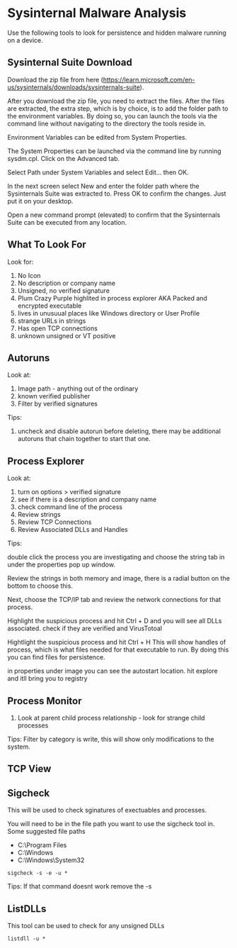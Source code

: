 # Sysinternal Malware Analysis

Use the following tools to look for persistence and hidden malware running on a device.

## Sysinternal Suite Download

Download the zip file from here (https://learn.microsoft.com/en-us/sysinternals/downloads/sysinternals-suite).

After you download the zip file, you need to extract the files. After the files are extracted, the extra step, which is by choice, is to add the folder path to the environment variables. By doing so, you can launch the tools via the command line without navigating to the directory the tools reside in. 

Environment Variables can be edited from System Properties.

The System Properties can be launched via the command line by running sysdm.cpl. Click on the Advanced tab. 

Select Path under System Variables and select Edit... then OK.

In the next screen select New and enter the folder path where the Sysinternals Suite was extracted to. Press OK to confirm the changes. Just put it on your desktop. 

Open a new command prompt (elevated) to confirm that the Sysinternals Suite can be executed from any location.

## What To Look For

Look for:
1. No Icon
1. No description or company name
1. Unsigned, no verified signature
1. Plum Crazy Purple highlited in process explorer AKA Packed and encrypted executable
1. lives in unusuual places like Windows directory or User Profile
1. strange URLs in strings
1. Has open TCP connections
1. unknown unsigned or VT positive

## Autoruns

Look at:
1. Image path - anything out of the ordinary
1. known verified publisher
1. Filter by verified signatures

Tips:
1. uncheck and disable autorun before deleting, there may be additional autoruns that chain together to start that one. 

## Process Explorer

Look at:
1. turn on options > verified signature
1. see if there is a description and company name
1. check command line of the process 
1. Review strings
1. Review TCP Connections
1. Review Associated DLLs and Handles

Tips:

double click the process you are investigating and choose the string tab in under the properties pop up window. 

Review the strings in both memory and image, there is a radial button on the bottom to choose this. 

Next, choose the TCP/IP tab and review the network connections for that process.

Highlight the suspicious process and hit Ctrl + D and you will see all DLLs associated. check if they are verified and VirusTotoal

Hightlight the suspicious process and hit Ctrl + H This will show handles of process, which is what files needed for that executable to run. By doing this you can find files for persistence. 

in properties under image you can see the autostart location. hit explore and itll bring you to registry

## Process Monitor

1. Look at parent child process relationship - look for strange child processes


Tips:
Filter by category is write, this will show only modifications to the system. 

## TCP View

## Sigcheck

This will be used to check sginatures of exectuables and processes.

You will need to be in the file path you want to use the sigcheck tool in. Some suggested file paths

- C:\Program Files
- C:\Windows
- C:\Windows\System32

```
sigcheck -s -e -u * 
```

Tips:
If that command doesnt work remove the -s

## ListDLLs

This tool can be used to check for any unsigned DLLs

```
listdll -u *
```




